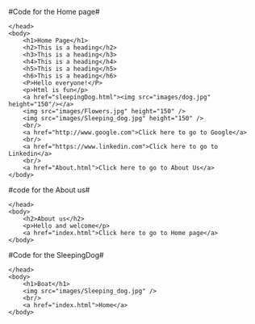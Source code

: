 #Code for the Home page#
<!DOCTYPE>
<html>
  <head>
    
    </head>
    <body>
        <h1>Home Page</h1>
        <h2>This is a heading</h2>
        <h3>This is a heading</h3>
        <h4>This is a heading</h4>
        <h5>This is a heading</h5>
        <h6>This is a heading</h6>
        <P>Hello everyone!</P>
        <p>Html is fun</p>
        <a href="sleepingDog.html"><img src="images/dog.jpg" height="150"/></a>
        <img src="images/Flowers.jpg" height="150" />
        <img src="images/Sleeping_dog.jpg" height="150" />
        <br/>
        <a href="http://www.google.com">Click here to go to Google</a>
        <br/>
        <a href="https://www.linkedin.com">Click here to go to Linkedin</a>
        <br/>
        <a href="About.html">Click here to go to About Us</a>
    </body>
</html>



#code for the About us#
<!DOCTYPE html>
<html>
    <head>
        
    </head>
    <body>
        <h2>About us</h2>
        <p>Hello and welcome</p>
        <a href="index.html">Click here to go to Home page</a>
    </body>
</html>



#Code for the SleepingDog#
<html>
    <head>
        
    </head>
    <body>
        <h1>Boat</h1>
        <img src="images/Sleeping_dog.jpg" />
        <br/>
        <a href="index.html">Home</a>
    </body>
</html>

